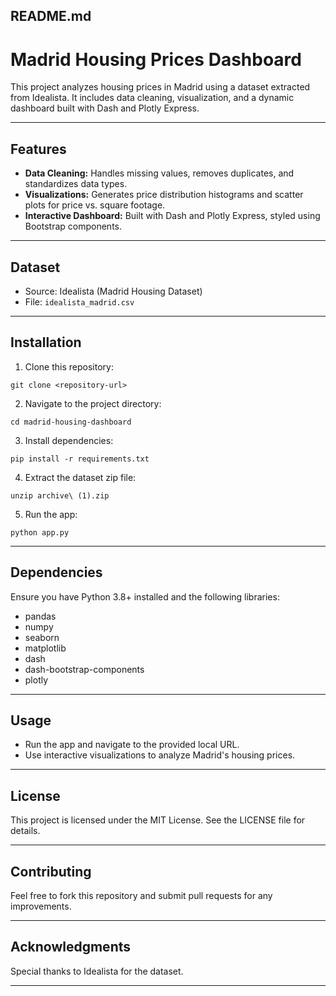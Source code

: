 ## README.md

# Madrid Housing Prices Dashboard

This project analyzes housing prices in Madrid using a dataset extracted from Idealista. It includes data cleaning, visualization, and a dynamic dashboard built with Dash and Plotly Express.

---

## Features
- **Data Cleaning:** Handles missing values, removes duplicates, and standardizes data types.
- **Visualizations:** Generates price distribution histograms and scatter plots for price vs. square footage.
- **Interactive Dashboard:** Built with Dash and Plotly Express, styled using Bootstrap components.

---

## Dataset
- Source: Idealista (Madrid Housing Dataset)
- File: `idealista_madrid.csv`

---

## Installation

1. Clone this repository:
```
git clone <repository-url>
```
2. Navigate to the project directory:
```
cd madrid-housing-dashboard
```
3. Install dependencies:
```
pip install -r requirements.txt
```
4. Extract the dataset zip file:
```
unzip archive\ (1).zip
```
5. Run the app:
```
python app.py
```

---

## Dependencies
Ensure you have Python 3.8+ installed and the following libraries:
- pandas
- numpy
- seaborn
- matplotlib
- dash
- dash-bootstrap-components
- plotly

---

## Usage
- Run the app and navigate to the provided local URL.
- Use interactive visualizations to analyze Madrid's housing prices.

---

## License
This project is licensed under the MIT License. See the LICENSE file for details.

---

## Contributing
Feel free to fork this repository and submit pull requests for any improvements.

---

## Acknowledgments
Special thanks to Idealista for the dataset.

---

